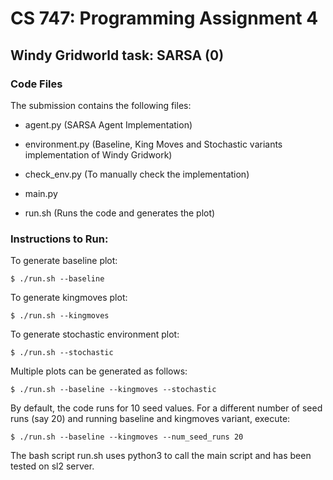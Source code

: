 # CS 747: Programming Assignment 4

## Windy Gridworld task: SARSA (0)

### Code Files

The submission contains the following files:

- agent.py (SARSA Agent Implementation)
- environment.py (Baseline, King Moves and Stochastic variants implementation of Windy Gridwork)
- check_env.py (To manually check the implementation)
- main.py 

- run.sh (Runs the code and generates the plot)

### Instructions to Run:

To generate baseline plot:

`$ ./run.sh --baseline`

To generate kingmoves plot:

`$ ./run.sh --kingmoves`

To generate stochastic environment plot:

`$ ./run.sh --stochastic`

Multiple plots can be generated as follows:

`$ ./run.sh --baseline --kingmoves --stochastic`   

By default, the code runs for 10 seed values. For a different number of seed runs (say 20) and running baseline and kingmoves variant, execute:

`$ ./run.sh --baseline --kingmoves --num_seed_runs 20`  

The bash script run.sh uses python3 to call the main script and has been tested on sl2 server.
